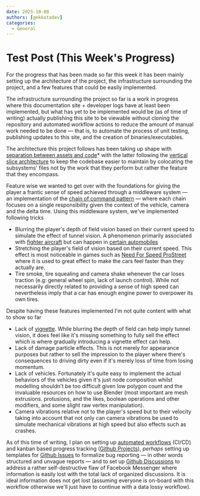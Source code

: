 ```yaml
---
date: 2025-10-08
authors: [gekkotadev]
categories:
  - General
---
```


# Test Post (This Week's Progress)

For the progress that has been made so far this week it has been mainly setting up the architecture of the project, the infrastructure surrounding the project, and a few features that could be easily implemented.

The infrastructure surrounding the project so far is a work in progress where this documentation site + developer logs have at least been implemented, but what has yet to be implemented would be (as of time of writing) actually publishing this site to be viewable without cloning the repository and automated workflow actions to reduce the amount of manual work needed to be done — that is, to automate the process of unit testing, publishing updates to this site, and the creation of binaries/executables.

The architecture this project follows has been taking up shape with [separation between assets and code](https://youtu.be/s1ZQnS_tOg0)* with the latter following the [vertical slice architecture](https://www.milanjovanovic.tech/blog/vertical-slice-architecture) to keep the codebase easier to maintain by colocating the subsystems' files not by the work that they perform but rather the feature that they encompass.

Feature wise we wanted to get over with the foundations for giving the player a frantic sense of speed achieved through a middleware system — an implementation of the [chain of command pattern](https://refactoring.guru/design-patterns/chain-of-responsibility) — where each chain focuses on a single responsibility given the context of the vehicle, camera and the delta time. Using this middleware system, we've implemented following tricks

- Blurring the player's depth of field vision based on their current speed to simulate the effect of tunnel vision. A phenomenon primarily associated with [fighter aircraft](https://jmvh.org/article/https-doi-ds-org-doilink-03-2023-12453347-jmvh-vol-6-no-3/) but can happen in [certain automobiles](https://www.topgear.com/car-reviews/id-r/first-drive)
- Stretching the player's field of vision based on their current speed. This effect is most noticeable in games such as [Need For Speed ProStreet](https://youtu.be/6mrQo1vIUDQ) where it is used to great effect to make the cars feel faster than they actually are.
- Tire smoke, tire squealing and camera shake whenever the car loses traction (e.g: general wheel spin, lack of launch control). While not necessarily directly related to providing a sense of high speed can nevertheless imply that a car has enough engine power to overpower its own tires.

Despite having these features implemented I'm not quite content with what to show so far

- Lack of [vignette](https://www.adobe.com/uk/creativecloud/photography/discover/what-is-vignette-in-photography.html). While blurring the depth of field can help imply tunnel vision, it does feel like it's missing something to fully sell the effect which is where gradually introducing a vignette effect can help.
- Lack of damage particle effects. This is not merely for appearance purposes but rather to sell the impression to the player where there's consequences to driving dirty even if it's merely loss of time from losing momentum.
- Lack of vehicles. Fortunately it's quite easy to implement the actual behaviors of the vehicles given it's just node composition whilst modelling shouldn't be too difficult given low polygon count and the invaluable resources on how to use Blender (most important are mesh extrusions. protusions, and the likes, boolean operations and other modifiers, and some slight raw vertex manipulation).
- Camera vibrations relative not to the player's speed but to their velocity taking into account that not only can camera vibrations be used to simulate mechanical vibrations at high speed but also effects such as crashes.

As of this time of writing, I plan on setting up [automated workflows](https://github.com/features/actions) (CI/CD) and kanban based progress tracking ([Github Projects](https://docs.github.com/en/issues/planning-and-tracking-with-projects/learning-about-projects/about-projects)), *perhaps* setting up templates for [Github Issues](https://github.com/features/issues) to formalize bug reporting — in other words structured and unvague reports — and to set up [Github Discussions](https://docs.github.com/en/discussions) to address a rather self-destructive flaw of Facebook Messenger where information is easily lost with the total lack of organized discussions. It is ideal information does not get lost (assuming everyone is on-board with this workflow otherwise we'll just have to continue with a data lossy workflow).
